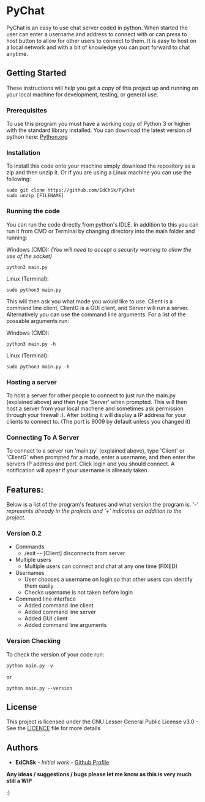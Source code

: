 # PyChat

PyChat is an easy to use chat server coded in python. When started the user can enter a username and address to connect with or can press to host button to allow for other users to connect to them. It is easy to host on a local network and with a bit of knowledge you can port forward to chat anytime.

## Getting Started
These instructions will help you get a copy of this project up and running on your local machine for development, testing, or general use.

### Prerequisites
To use this program you must have a working copy of Python 3 or higher with the standard library installed. You can download the latest version of python here: [Python.org](https://www.python.org/downloads/)

### Installation
To install this code onto your machine simply download the repository as a zip and then unzip it. Or if you are using a Linux machine you can use the following:
```
sudo git clone https://github.com/EdChSk/PyChat
sudo unzip [FILENAME]
```
### Running the code
You can run the code directly from python's IDLE. In addition to this you can run it from CMD or Terminal by changing directory into the main folder and running:

Windows (CMD): *(You will need to accept a security warning to allow the use of the socket)*
```
python3 main.py
```
Linux (Terminal):
```
sudo python3 main.py
```
This will then ask you what mode you would like to use. Client is a command line client, ClientG is a GUI client, and Server will run a server. Alternatively you can use the command line arguments. For a list of the possable arguments run:

Windows (CMD):
```
python3 main.py -h
```
Linux (Terminal):
```
sudo python3 main.py -h
```


### Hosting a server
To host a server for other people to connect to just run the main.py (explained above) and then type 'Server' when prompted. This will then host a server from your local machene and sometimes ask permission through your firewall :). After botting it will display a IP address for your clients to connect to. (The port is 9009 by default unless you changed it)

### Connecting To A Server
To connect to a server run 'main.py' (explained above), type 'Client' or 'ClientG' when prompted for a mode, enter a username, and then enter the servers IP address and port. Click login and you should connect. A notification will apear if your username is allready taken.

## Features:

Below is a list of the program's features and what version the program is. 
*'-' represents already in the projects and '+' indicates an addition to the project.*
### Version 0.2
  - Commands
    - /exit -- [Client] disconnects from server
  - Multiple users
    + Multiple users can connect and chat at any one time (FIXED)
  - Usernames
    - User chooses a username on login so that other users can identify them easily
    + Checks username is not taken before login
  - Command line interface
    + Added command line client
    + Added command line server
    + Added GUI client
    + Added command line arguments

### Version Checking
To check the version of your code run:
```
python main.py -v
```
or
```
python main.py --version
```


## License
This project is licensed under the GNU Lesser General Public License v3.0 - See the [LICENCE](LICENSE) file for more details

## Authors
* **EdChSk** - *Initial work* - [Github Profile](https://github.com/EdChSk)

**Any ideas / suggestions / bugs please let me know as this is very much still a WIP**

:)
